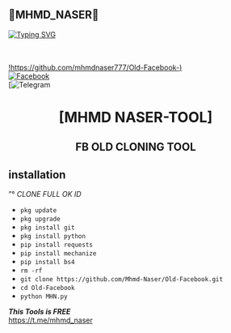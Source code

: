 <h2>🔻MHMD_NASER🔻 </h2>

[![Typing SVG](https://readme-typing-svg.demolab.com?font=Fira+Code&pause=1000&color=FF2C10&background=31FF9400&width=435&lines=Welcome+To+MhmdNaser+Profile+COMMND+Enjoy%F0%9F%A4%9F)](https://git.io/typing-svg)

<b></b> </br> <br>[!https://github.com/mhmdnaser777/Old-Facebook-)](https://github.com/MhmdNaser777)<br> [![Facebook](https://img.shields.io/badge/Facebook-https://www.facebook.com/share/uapkeepbfxfyGLN9/facebook)](https://www.facebook.com/mhmd.naser.3mara)<br> [![Telegram](https://t.me/mhmd_naser)



<h1 align="center"> [MHMD NASER-TOOL]</h1>

<h2 align="center">  FB OLD CLONING TOOL </h2>


## <b>installation</b>

”° _CLONE FULL OK ID_


- `pkg update`
- `pkg upgrade`
- `pkg install git`
- `pkg install python`
- `pip install requests`
- `pip install mechanize`
- `pip install bs4`
- `rm -rf `
- `git clone https://github.com/Mhmd-Naser/Old-Facebook.git`
- `cd Old-Facebook`
- `python MHN.py`



 ___This Tools is FREE___</br>
                         https://t.me/mhmd_naser
